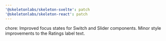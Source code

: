 ```yaml
---
'@skeletonlabs/skeleton-svelte': patch
'@skeletonlabs/skeleton-react': patch
---
```


chore: Improved focus states for Switch and Slider components. Minor style improvements to the Ratings label text.
